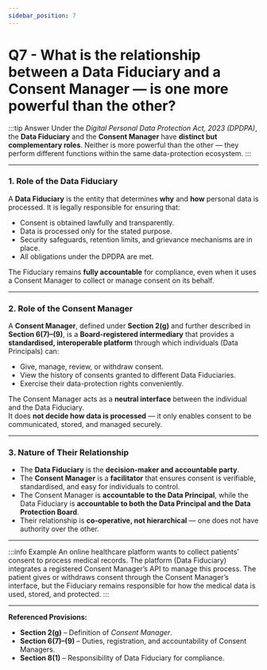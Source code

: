 ```yaml
---
sidebar_position: 7
---
```


# Q7 - What is the relationship between a Data Fiduciary and a Consent Manager — is one more powerful than the other?

:::tip Answer
Under the *Digital Personal Data Protection Act, 2023 (DPDPA)*, the **Data Fiduciary** and the **Consent Manager** have **distinct but complementary roles**. Neither is more powerful than the other — they perform different functions within the same data-protection ecosystem.
:::

---

### **1. Role of the Data Fiduciary**
A **Data Fiduciary** is the entity that determines **why** and **how** personal data is processed. It is legally responsible for ensuring that:
- Consent is obtained lawfully and transparently.  
- Data is processed only for the stated purpose.  
- Security safeguards, retention limits, and grievance mechanisms are in place.  
- All obligations under the DPDPA are met.

The Fiduciary remains **fully accountable** for compliance, even when it uses a Consent Manager to collect or manage consent on its behalf.

---

### **2. Role of the Consent Manager**
A **Consent Manager**, defined under **Section 2(g)** and further described in **Section 6(7)–(9)**, is a **Board-registered intermediary** that provides a **standardised, interoperable platform** through which individuals (Data Principals) can:
- Give, manage, review, or withdraw consent.  
- View the history of consents granted to different Data Fiduciaries.  
- Exercise their data-protection rights conveniently.

The Consent Manager acts as a **neutral interface** between the individual and the Data Fiduciary.  
It does **not decide how data is processed** — it only enables consent to be communicated, stored, and managed securely.

---

### **3. Nature of Their Relationship**
- The **Data Fiduciary** is the **decision-maker and accountable party**.  
- The **Consent Manager** is a **facilitator** that ensures consent is verifiable, standardised, and easy for individuals to control.  
- The Consent Manager is **accountable to the Data Principal**, while the Data Fiduciary is **accountable to both the Data Principal and the Data Protection Board**.  
- Their relationship is **co-operative, not hierarchical** — one does not have authority over the other.

---

:::info Example
An online healthcare platform wants to collect patients’ consent to process medical records. The platform (Data Fiduciary) integrates a registered Consent Manager’s API to manage this process. The patient gives or withdraws consent through the Consent Manager’s interface, but the Fiduciary remains responsible for how the medical data is used, stored, and protected.
:::

---

**Referenced Provisions:**  
- **Section 2(g)** – Definition of *Consent Manager*.  
- **Section 6(7)–(9)** – Duties, registration, and accountability of Consent Managers.  
- **Section 8(1)** – Responsibility of Data Fiduciary for compliance.
